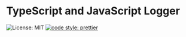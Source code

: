 # TypeScript and JavaScript Logger

![License: MIT](https://img.shields.io/npm/l/tslog?logo=tslog&style=flat-square)
[![code style: prettier](https://img.shields.io/badge/code_style-prettier-ff69b4.svg?style=flat-square)](https://github.com/prettier/prettier)

